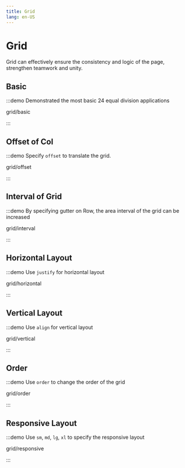```yaml
---
title: Grid
lang: en-US
---
```


# Grid

Grid can effectively ensure the consistency and logic of the page, strengthen teamwork and unity.

## Basic

:::demo Demonstrated the most basic 24 equal division applications

grid/basic

:::

## Offset of Col

:::demo Specify `offset` to translate the grid.

grid/offset

:::

## Interval of Grid

:::demo By specifying gutter on Row, the area interval of the grid can be increased

grid/interval

:::

## Horizontal Layout

:::demo Use `justify` for horizontal layout

grid/horizontal

:::

## Vertical Layout

:::demo Use `align` for vertical layout

grid/vertical

:::

## Order

:::demo Use `order` to change the order of the grid

grid/order

:::

## Responsive Layout

:::demo Use `sm`, `md`, `lg`, `xl` to specify the responsive layout

grid/responsive

:::
